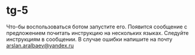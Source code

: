 # tg-5
Что-бы воспользоваться ботом запустите его.
Появится сообщение с предложением почитать инструкцию на нескольких языках.
Следуйте инструкциям в сообщении.
В случае ошибки напишите на почту arslan.aralbaev@yandex.ru

